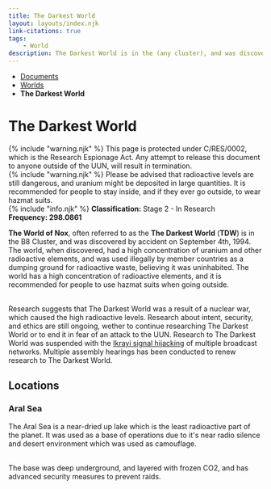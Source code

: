 ```yaml
---
title: The Darkest World
layout: layouts/index.njk
link-citations: true
tags:
    - World
description: The Darkest World is in the (any cluster), and was discovered by accident on September 4th, 1994
---
```

<nav class="text-sm breadcrumbs">
    <ul>
        <li><a href="/docs">Documents</a></li>
        <li><a href="/docs/world">Worlds</a></li>
        <li><b>The Darkest World</b></li>
    </ul>
</nav>
<div class="divider"></div>
<div class="text-center"><h1>The Darkest World</h1></div>

<div class="grid gap-5 mb-5">
<div class="alert alert-error shadow-lg">
    <div>
        {% include "warning.njk" %}
        <span>
            This page is protected under C/RES/0002, which is the Research Espionage Act. Any attempt to release this document to anyone outside of the UUN, will result in termination.
        </span>
    </div>
</div>

<div class="alert alert-warning shadow-lg">
    <div>
        {% include "warning.njk" %}
        <span>
            Please be advised that radioactive levels are still dangerous, and uranium might be deposited in large quantities. It is recommended for people to stay inside, and if they ever go outside, to wear hazmat suits. 
        </span>
    </div>
</div>

<div class="alert shadow-lg">
    <div>
        {% include "info.njk" %}
        <span>
            <b>Classification:</b> <span class="text-orange-500">Stage 2 - In Research</span><br>
            <b>Frequency: 298.0861</b> 
        </span>
    </div>
</div>
</div>

**The World of Nox**, often referred to as the **The Darkest World** (**TDW**) is in the B8 Cluster, and was discovered by accident on September 4th, 1994. The world, when discovered, had a high concentration of uranium and other radioactive elements, and was used illegally by member countries as a dumping ground for radioactive waste, believing it was uninhabited. The world has a high concentration of radioactive elements, and it is recommended for people to use hazmat suits when going outside.<br><br>

Research suggests that The Darkest World was a result of a nuclear war, which caused the high radioactive levels. Research about intent, security, and ethics are still ongoing, wether to continue researching The Darkest World or to end it in fear of an attack to the UUN. Research to The Darkest World was suspended with the <a href="/docs/world/dwerbia/transcript-1">Ikrayi signal hijacking</a> of multiple broadcast networks. Multiple assembly hearings has been conducted to renew research to The Darkest World.

## Locations

### Aral Sea
The Aral Sea is a near-dried up lake which is the least radioactive part of the planet. It was used as a base of operations due to it's near radio silence and desert environment which was used as camouflage.<br><br>

The base was deep underground, and layered with frozen CO2, and has advanced security measures to prevent raids.